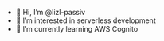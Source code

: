 - 👋 Hi, I’m @lizl-passiv
- 👀 I’m interested in serverless development
- 🌱 I’m currently learning AWS Cognito

<!---
lizl-passiv/lizl-passiv is a ✨ special ✨ repository because its `README.md` (this file) appears on your GitHub profile.
You can click the Preview link to take a look at your changes.
--->
